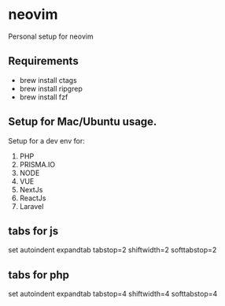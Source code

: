 # neovim
Personal setup for neovim

## Requirements

- brew install ctags
- brew install ripgrep
- brew install fzf

## Setup for Mac/Ubuntu usage.

Setup for a dev env for:

1. PHP
2. PRISMA.IO
3. NODE
4. VUE
5. NextJs
6. ReactJs
7. Laravel

## tabs for js

set autoindent expandtab tabstop=2 shiftwidth=2 softtabstop=2

## tabs for php

set autoindent expandtab tabstop=4 shiftwidth=4 softtabstop=4
